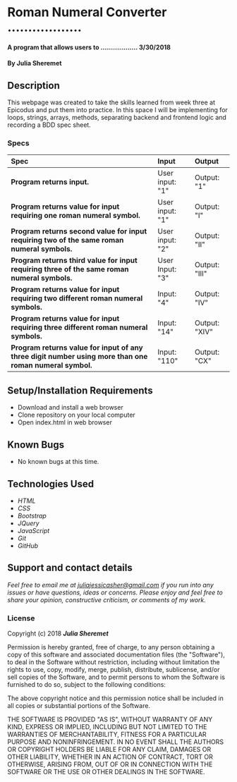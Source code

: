 # Roman Numeral Converter ..................

#### A program that allows users to .................. 3/30/2018

#### By **Julia Sheremet**

## Description

This webpage was created to take the skills learned from week three at Epicodus and put them into practice. In this space I will be implementing for loops, strings, arrays, methods, separating backend and frontend logic and recording a BDD spec sheet.


### Specs
| Spec | Input | Output |
| :-------------     | :------------- | :------------- |
| **Program returns input.** | User input: "1" | Output: "1"|
| **Program returns value for input requiring one roman numeral symbol.** | User input: "1" | Output: "I"|
| **Program returns second value for input requiring two of the same roman numeral symbols.** | User input: "2" | Output: "II"|
| **Program returns third value for input requiring three of the same roman numeral symbols.** | User Input: "3" | Output: "III" |
| **Program returns value for input requiring two different roman numeral symbols.**| Input: "4" | Output: "IV" |
| **Program returns value for input requiring three different roman numeral symbols.**| Input: "14" | Output: "XIV" |
| **Program returns value for input of any three digit number using more than one roman numeral symbol.**| Input: "110" | Output: "CX" |



## Setup/Installation Requirements

* Download and install a web browser
* Clone repository on your local computer
* Open index.html in web browser

## Known Bugs
* No known bugs at this time.

## Technologies Used
* _HTML_
* _CSS_
* _Bootstrap_
* _JQuery_
* _JavaScript_
* _Git_
* _GitHub_

## Support and contact details

_Feel free to email me at [juliajessicasher@gmail.com](mailto:juliajessicasher@gmail.com) if you run into any issues or have questions, ideas or concerns. Please enjoy and feel free to share your opinion, constructive criticism, or comments of my work._

### License

Copyright (c) 2018 ****_Julia Sheremet_****

Permission is hereby granted, free of charge, to any person obtaining a copy of this software and associated documentation files (the "Software"), to deal in the Software without restriction, including without limitation the rights to use, copy, modify, merge, publish, distribute, sublicense, and/or sell copies of the Software, and to permit persons to whom the Software is furnished to do so, subject to the following conditions:

The above copyright notice and this permission notice shall be included in all copies or substantial portions of the Software.

THE SOFTWARE IS PROVIDED "AS IS", WITHOUT WARRANTY OF ANY KIND, EXPRESS OR IMPLIED, INCLUDING BUT NOT LIMITED TO THE WARRANTIES OF MERCHANTABILITY, FITNESS FOR A PARTICULAR PURPOSE AND NONINFRINGEMENT. IN NO EVENT SHALL THE AUTHORS OR COPYRIGHT HOLDERS BE LIABLE FOR ANY CLAIM, DAMAGES OR OTHER LIABILITY, WHETHER IN AN ACTION OF CONTRACT, TORT OR OTHERWISE, ARISING FROM, OUT OF OR IN CONNECTION WITH THE SOFTWARE OR THE USE OR OTHER DEALINGS IN THE SOFTWARE.
